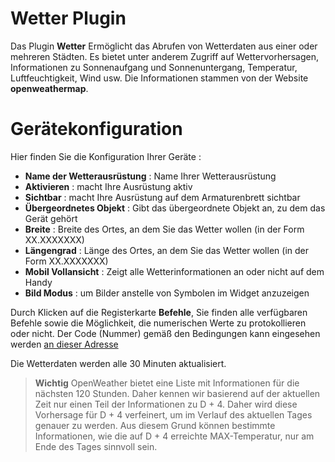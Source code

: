 # Wetter Plugin

Das Plugin **Wetter** Ermöglicht das Abrufen von Wetterdaten aus einer oder mehreren Städten. Es bietet unter anderem Zugriff auf Wettervorhersagen, Informationen zu Sonnenaufgang und Sonnenuntergang, Temperatur, Luftfeuchtigkeit, Wind usw. Die Informationen stammen von der Website **openweathermap**.

# Gerätekonfiguration

Hier finden Sie die Konfiguration Ihrer Geräte :

-   **Name der Wetterausrüstung** : Name Ihrer Wetterausrüstung
-   **Aktivieren** : macht Ihre Ausrüstung aktiv
-   **Sichtbar** : macht Ihre Ausrüstung auf dem Armaturenbrett sichtbar
-   **Übergeordnetes Objekt** : Gibt das übergeordnete Objekt an, zu dem das Gerät gehört
-   **Breite** : Breite des Ortes, an dem Sie das Wetter wollen (in der Form XX.XXXXXXX)
-   **Längengrad** : Länge des Ortes, an dem Sie das Wetter wollen (in der Form XX.XXXXXXX)
-   **Mobil Vollansicht** : Zeigt alle Wetterinformationen an oder nicht auf dem Handy
-   **Bild Modus** : um Bilder anstelle von Symbolen im Widget anzuzeigen


Durch Klicken auf die Registerkarte **Befehle**, Sie finden alle verfügbaren Befehle sowie die Möglichkeit, die numerischen Werte zu protokollieren oder nicht. Der Code (Nummer) gemäß den Bedingungen kann eingesehen werden [an dieser Adresse](https://openweathermap.org/weather-conditions)

Die Wetterdaten werden alle 30 Minuten aktualisiert.

>**Wichtig**
>OpenWeather bietet eine Liste mit Informationen für die nächsten 120 Stunden. Daher kennen wir basierend auf der aktuellen Zeit nur einen Teil der Informationen zu D + 4. Daher wird diese Vorhersage für D + 4 verfeinert, um im Verlauf des aktuellen Tages genauer zu werden. Aus diesem Grund können bestimmte Informationen, wie die auf D + 4 erreichte MAX-Temperatur, nur am Ende des Tages sinnvoll sein.
